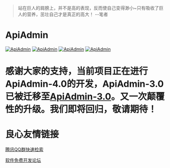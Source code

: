 > 站在巨人的肩膀上，并不是高的表现，反而使自己变得渺小~只有吸收了巨人的营养，茁壮自己才是真正的高大！ --笔者


# ApiAdmin
[![ApiAdmin](https://img.shields.io/hexpm/l/plug.svg)](http://www.apiadmin.org/)
[![ApiAdmin](https://img.shields.io/badge/release-v3.1.0-blue.svg)](http://www.apiadmin.org/)
[![ApiAdmin](https://img.shields.io/badge/build-passing-brightgreen.svg)](http://www.apiadmin.org/)
[![ApiAdmin](https://img.shields.io/badge/ApiAdmin-v3.1.0-brightgreen.svg)](http://www.apiadmin.org/)

# 感谢大家的支持，当前项目正在进行ApiAdmin-4.0的开发，ApiAdmin-3.0已被迁移至[ApiAdmin-3.0](https://gitee.com/apiadmin/ApiAdmin-3.0)。又一次颠覆性的升级。我们即将回归，敬请期待！


 # 良心友情链接

[腾讯QQ群快速检索](http://u.720life.cn/s/8cf73f7c)

[软件免费开发论坛](http://u.720life.cn/s/bbb01dc0)